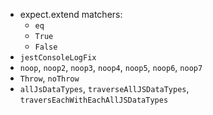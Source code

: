 - expect.extend matchers:
  - `eq`
  - `True`
  - `False`
- `jestConsoleLogFix`
- `noop`, `noop2`, `noop3`, `noop4`, `noop5`, `noop6`, `noop7`
- `Throw`, `noThrow`
- `allJsDataTypes`, `traverseAllJSDataTypes`, `traversEachWithEachAllJSDataTypes`
